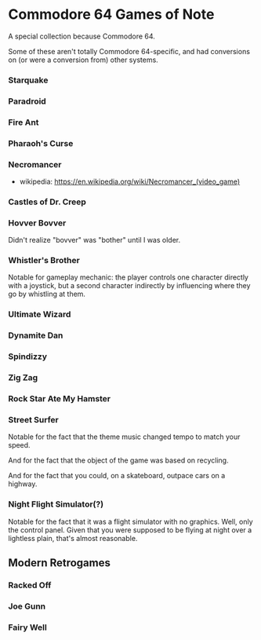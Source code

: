 Commodore 64 Games of Note
==========================

A special collection because Commodore 64.

Some of these aren't totally Commodore 64-specific, and had conversions
on (or were a conversion from) other systems.

### Starquake

### Paradroid

### Fire Ant

### Pharaoh's Curse

### Necromancer

*   wikipedia: https://en.wikipedia.org/wiki/Necromancer_(video_game)

### Castles of Dr. Creep

### Hovver Bovver

Didn't realize "bovver" was "bother" until I was older.

### Whistler's Brother

Notable for gameplay mechanic: the player controls one character directly
with a joystick, but a second character indirectly by influencing where
they go by whistling at them.

### Ultimate Wizard

### Dynamite Dan

### Spindizzy

### Zig Zag

### Rock Star Ate My Hamster

### Street Surfer

Notable for the fact that the theme music changed tempo to match your
speed.

And for the fact that the object of the game was based on recycling.

And for the fact that you could, on a skateboard, outpace cars on a
highway.

### Night Flight Simulator(?)

Notable for the fact that it was a flight simulator with no graphics.
Well, only the control panel.  Given that you were supposed to be
flying at night over a lightless plain, that's almost reasonable.

Modern Retrogames
-----------------

### Racked Off

### Joe Gunn

### Fairy Well

